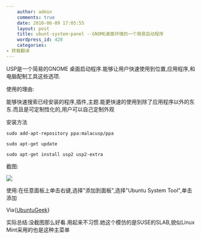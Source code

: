 ```yaml
---
    author: admin
    comments: true
    date: 2010-06-09 17:05:55
    layout: post
    title: ubunt-system-panel --GNOME桌面环境的一个简易启动程序
    wordpress_id: 428
    categories:
- 转载翻译
---
```


USP是一个简易的GNOME 桌面启动程序.能够让用户快速使用到位置,应用程序,和电脑配制工具这些选项.

使用的理由:

能够快速搜索已经安装的程序,插件,主题.能更快速的使用到除了应用程序以外的东东.而且是可定制性化的,用户可以自己定制外观

安装方法

    sudo add-apt-repository ppa:malacusp/ppa  

    sudo apt-get update

    sudo apt-get install usp2 usp2-extra

截图:

![](http://www.ubuntugeek.com/wp-content/uploads/2010/06/Screenshot-1.png)

使用:在任意面板上单击右键,选择"添加到面板",选择"Ubuntu System Tool",单击添加

Via{[UbuntuGeek](http://www.ubuntugeek.com/ubuntu-system-panel-simple-menu-and-launcher-for-gnome-desktop-environment.html)}

实际总结:没截图那么好看.用起来不习惯.她这个模仿的是SUSE的SLAB,貌似Linux Mint采用的也是这种主菜单

